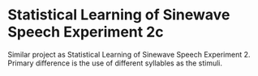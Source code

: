 # Statistical Learning of Sinewave Speech Experiment 2c

Similar project as Statistical Learning of Sinewave Speech Experiment 2. Primary difference is the use of different syllables as the stimuli.